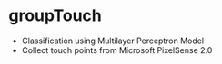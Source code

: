 # groupTouch

* Classification using Multilayer Perceptron Model
* Collect touch points from Microsoft PixelSense 2.0
